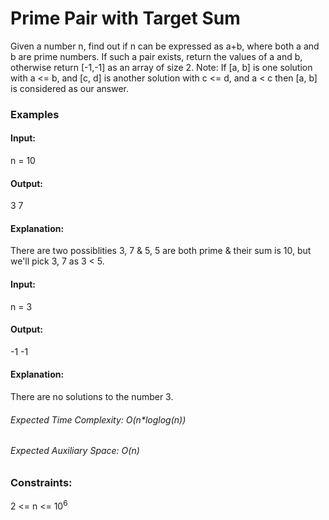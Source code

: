 # Prime Pair with Target Sum
Given a number n, find out if n can be expressed as a+b, where both a and b are prime numbers. If such a pair exists, return the values of a and b, otherwise return [-1,-1] as an array of size 2.
Note: If [a, b] is one solution with a <= b, and [c, d] is another solution with c <= d, and a < c then  [a, b] is considered as our answer.

### Examples
#### Input:
n = 10
#### Output:
3 7
#### Explanation:
There are two possiblities 3, 7 & 5, 5 are both prime & their sum is 10, but we'll pick 3, 7 as 3 < 5.

#### Input: 
n = 3
#### Output:
-1 -1
#### Explanation:
There are no solutions to the number 3.

###### Expected Time Complexity: O(n*loglog(n))
###### Expected Auxiliary Space: O(n)

### Constraints:
2 <= n <= $`10^6`$

